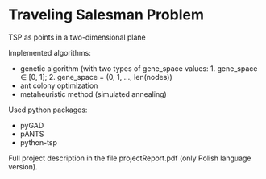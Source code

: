 # Traveling Salesman Problem

TSP as points in a two-dimensional plane

Implemented algorithms:
* genetic algorithm (with two types of gene_space values: 1. gene_space $\in$ [0, 1]; 2. gene_space = (0, 1, ..., len(nodes))
* ant colony optimization
* metaheuristic method (simulated annealing)

Used python packages:
* pyGAD
* pANTS
* python-tsp

Full project description in the file projectReport.pdf (only Polish language version).
